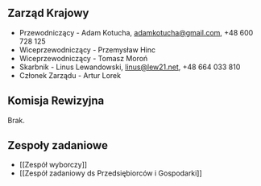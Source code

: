 ## Zarząd Krajowy
* Przewodniczący - Adam Kotucha, adamkotucha@gmail.com, +48 600 728 125
* Wiceprzewodniczący - Przemysław Hinc
* Wiceprzewodniczący - Tomasz Moroń
* Skarbnik - Linus Lewandowski, linus@lew21.net, +48 664 033 810
* Członek Zarządu - Artur Lorek

## Komisja Rewizyjna
Brak.

## Zespoły zadaniowe
* [[Zespół wyborczy]]
* [[Zespół zadaniowy ds Przedsiębiorców i Gospodarki]]

